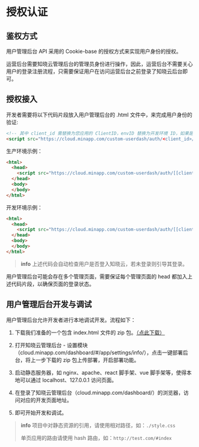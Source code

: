 # 授权认证

## 鉴权方式

用户管理后台 API 采用的 Cookie-base 的授权方式来实现用户身份的授权。

运营后台需要知晓云管理后台的管理员身份进行操作，因此，运营后台不需要关心用户的登录注册流程，只需要保证用户在访问运营后台之前登录了知晓云后台即可。

## 授权接入

开发者需要将以下代码片段放入用户管理后台的 .html 文件中，来完成用户身份的验证:

```html
<!-- 其中 client_id 需替换为您应用的 ClientID，envID 替换为开发环境 ID，如果是生产环境，则不需要填写 -->
<script src="https://cloud.minapp.com/custom-userdash/auth/<client_id>/?env_id=[envID]"></script>
```

生产环境示例：

```html
<html>
  <head>
    <script src="https://cloud.minapp.com/custom-userdash/auth/[[client_id]]/"></script>
  </head>
  <body>
  </body>
</html>
```

开发环境示例：

```html
<html>
  <head>
    <script src="https://cloud.minapp.com/custom-userdash/auth/[[client_id]]/?env_id={{envID}}"></script>
  </head>
  <body>
  </body>
</html>
```

> **info**
> 上述代码会自动检查用户是否登入知晓云，若未登录则引导其登录。

用户管理后台可能会存在多个管理页面，需要保证每个管理页面的 head 都加入上述代码片段，以确保页面的登录状态。

## 用户管理后台开发与调试

用户管理后台允许开发者进行本地调试开发。流程如下：

1. 下载我们准备的一个包含 index.html 文件的 zip 包。[（点此下载）](https://media.ifanrusercontent.com/hydrogen/user_dash_demo_NiOXXbjVStiKtPLo.zip)

2. 打开知晓云管理后台 - 设置模块（cloud.minapp.com/dashboard/#/app/settings/info/），点击一键部署后台，将上一步下载的 zip 包上传部署，开启部署功能。

2. 启动静态服务器，如 nginx、apache、react 脚手架、vue 脚手架等，使得本地可以通过 localhost、127.0.0.1 访问页面。

3. 在登录了知晓云管理后台（cloud.minapp.com/dashboard/）的浏览器，访问对应的开发页面地址。

4. 即可开始开发和调试。

> **info**
> 项目中对静态资源的引用，请使用相对路径，如：`./style.css`
>
> 单页应用的路由请使用 hash 路由，如：`http://test.com/#index`
